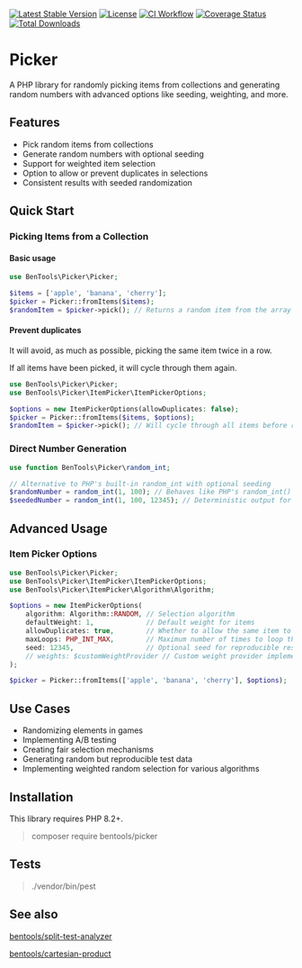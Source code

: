 [![Latest Stable Version](https://poser.pugx.org/bentools/picker/v/stable)](https://packagist.org/packages/bentools/picker)
[![License](https://poser.pugx.org/bentools/picker/license)](https://packagist.org/packages/bentools/picker)
[![CI Workflow](https://github.com/bpolaszek/picker/actions/workflows/php.yml/badge.svg)](https://github.com/bpolaszek/picker/actions/workflows/php.yml)
[![Coverage Status](https://coveralls.io/repos/github/bpolaszek/picker/badge.svg?branch=master)](https://coveralls.io/github/bpolaszek/picker?branch=master)
[![Total Downloads](https://poser.pugx.org/bentools/picker/downloads)](https://packagist.org/packages/bentools/picker)

# Picker

A PHP library for randomly picking items from collections and generating random numbers with advanced options like seeding, weighting, and more.

## Features

- Pick random items from collections
- Generate random numbers with optional seeding
- Support for weighted item selection
- Option to allow or prevent duplicates in selections
- Consistent results with seeded randomization

## Quick Start

### Picking Items from a Collection

#### Basic usage
```php
use BenTools\Picker\Picker;

$items = ['apple', 'banana', 'cherry'];
$picker = Picker::fromItems($items);
$randomItem = $picker->pick(); // Returns a random item from the array
```

#### Prevent duplicates

It will avoid, as much as possible, picking the same item twice in a row. 

If all items have been picked, it will cycle through them again.

```php
use BenTools\Picker\Picker;
use BenTools\Picker\ItemPicker\ItemPickerOptions;

$options = new ItemPickerOptions(allowDuplicates: false);
$picker = Picker::fromItems($items, $options);
$randomItem = $picker->pick(); // Will cycle through all items before repeating
```

### Direct Number Generation

```php
use function BenTools\Picker\random_int;

// Alternative to PHP's built-in random_int with optional seeding
$randomNumber = random_int(1, 100); // Behaves like PHP's random_int()
$seededNumber = random_int(1, 100, 12345); // Deterministic output for given seed
```

## Advanced Usage

### Item Picker Options

```php
use BenTools\Picker\Picker;
use BenTools\Picker\ItemPicker\ItemPickerOptions;
use BenTools\Picker\ItemPicker\Algorithm\Algorithm;

$options = new ItemPickerOptions(
    algorithm: Algorithm::RANDOM, // Selection algorithm
    defaultWeight: 1,             // Default weight for items
    allowDuplicates: true,        // Whether to allow the same item to be picked multiple times
    maxLoops: PHP_INT_MAX,        // Maximum number of times to loop through all items
    seed: 12345,                  // Optional seed for reproducible results
    // weights: $customWeightProvider // Custom weight provider implementation
);

$picker = Picker::fromItems(['apple', 'banana', 'cherry'], $options);
```


## Use Cases

- Randomizing elements in games
- Implementing A/B testing
- Creating fair selection mechanisms
- Generating random but reproducible test data
- Implementing weighted random selection for various algorithms

Installation
------------

This library requires PHP 8.2+.

> composer require bentools/picker

Tests
-----

> ./vendor/bin/pest


See also
--------

[bentools/split-test-analyzer](https://github.com/bpolaszek/split-test-analyzer)

[bentools/cartesian-product](https://github.com/bpolaszek/cartesian-product)

